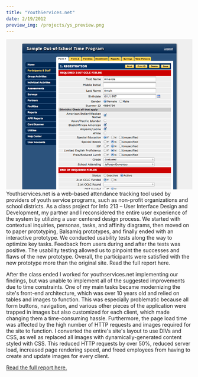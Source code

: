```yaml
---
title: "YouthServices.net"
date: 2/19/2012
preview_img: /projects/ys_preview.png
---
```


![YouthServices.net add participant form](ys_add_part_current.png)Youthservices.net is a web-based attendance tracking tool used by providers of youth service programs, such as non-profit organizations and school districts. As a class project for Info 213 – User Interface Design and Development, my partner and I reconsidered the entire user experience of the system by utilizing a user centered design process. We started with contextual inquiries, personas, tasks, and affinity diagrams, then moved on to paper prototyping, Balsamiq prototypes, and finally ended with an interactive prototype. We conducted usability tests along the way to optimize key tasks. Feedback from users during and after the tests was positive. The usability testing allowed us to pinpoint the successes and flaws of the new prototype. Overall, the participants were satisfied with the new prototype more than the original site. Read the full report here.

After the class ended I worked for youthservices.net implementing our findings, but was unable to implement all of the suggested improvements due to time constraints. One of my main tasks became modernizing the site's front-end architecture, which was over 10 years old and relied on tables and images to function. This was especially problematic because all form buttons, navigation, and various other pieces of the application were trapped in images but also customized for each client, which made changing them a time-consuming hassle. Furthermore, the page load time was affected by the high number of HTTP requests and images required for the site to function. I converted the entire's site's layout to use DIVs and CSS, as well as replaced all images with dynamically-generated content styled with CSS. This reduced HTTP requests by over 50%, reduced server load, increased page rendering speed, and freed employees from having to create and update images for every client.

[Read the full report here.](YouthServices_Final_Report.pdf)